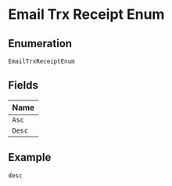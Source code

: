 
# Email Trx Receipt Enum

## Enumeration

`EmailTrxReceiptEnum`

## Fields

| Name |
|  --- |
| `Asc` |
| `Desc` |

## Example

```
desc
```


